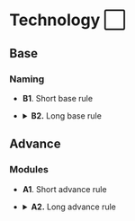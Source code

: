 # Technology ⬜️

## Base

### Naming

- **B1**. Short base rule

- <details>
    <summary>
      <b>B2.</b> Long base rule
    </summary>
    <p>

  Details of the long base rule

    </p>
  </details>

## Advance

### Modules

- **A1**. Short advance rule

- <details>
    <summary>
      <b>A2.</b> Long advance rule
    </summary>
    <p>

  Details of the long advance rule

    </p>
  </details>
